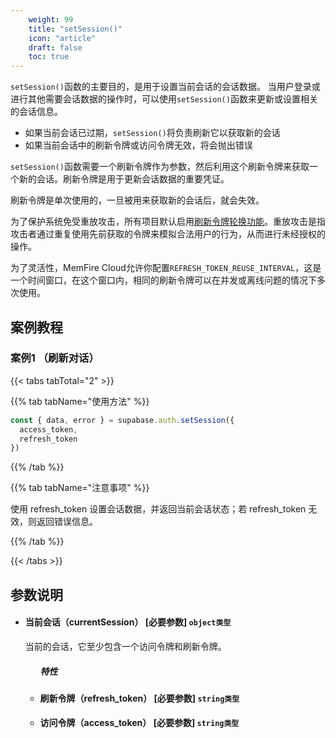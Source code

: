 ```yaml
---
    weight: 99
    title: "setSession()"
    icon: "article"
    draft: false
    toc: true
---
```




`setSession()`函数的主要目的，是用于设置当前会话的会话数据。
当用户登录或进行其他需要会话数据的操作时，可以使用`setSession()`函数来更新或设置相关的会话信息。

* 如果当前会话已过期，`setSession()`将负责刷新它以获取新的会话
* 如果当前会话中的刷新令牌或访问令牌无效，将会抛出错误

`setSession()`函数需要一个刷新令牌作为参数，然后利用这个刷新令牌来获取一个新的会话。刷新令牌是用于更新会话数据的重要凭证。

刷新令牌是单次使用的，一旦被用来获取新的会话后，就会失效。

为了保护系统免受重放攻击，所有项目默认启用[刷新令牌轮换功能](/docs/reference/auth/config#refresh_token_rotation_enabled)。重放攻击是指攻击者通过重复使用先前获取的令牌来模拟合法用户的行为，从而进行未经授权的操作。

为了灵活性，MemFire Cloud允许你配置`REFRESH_TOKEN_REUSE_INTERVAL`，这是一个时间窗口，在这个窗口内，相同的刷新令牌可以在并发或离线问题的情况下多次使用。




## 案例教程

### 案例1 （刷新对话）

{{< tabs tabTotal="2" >}}


{{% tab tabName="使用方法" %}}



  ```ts
  const { data, error } = supabase.auth.setSession({
    access_token,
    refresh_token
  })
  ```



{{% /tab %}}


{{% tab tabName="注意事项" %}}



使用 refresh_token 设置会话数据，并返回当前会话状态；若 refresh_token 无效，则返回错误信息。



{{% /tab %}}


{{< /tabs >}}










## 参数说明


<ul className="method-list-group">
  
<li className="method-list-item">
  <h4 className="method-list-item-label">
    <span className="method-list-item-label-name">
      当前会话（currentSession）
    </span>
    <span className="method-list-item-label-badge required">
      [必要参数]
    </span>
    <span className="method-list-item-validation">
      <code>object类型</code>
    </span>
  </h4>
  <div class="method-list-item-description">

当前的会话，它至少包含一个访问令牌和刷新令牌。

  </div>
  
<ul className="method-list-group">
  <h5 class="method-list-title method-list-title-isChild expanded">特性</h5>

<li className="method-list-item">
  <h4 className="method-list-item-label">
    <span className="method-list-item-label-name">
      刷新令牌（refresh_token）
    </span>
    <span className="method-list-item-label-badge required">
      [必要参数]
    </span>
    <span className="method-list-item-validation">
      <code>string类型</code>
    </span>
  </h4>
  
</li>


<li className="method-list-item">
  <h4 className="method-list-item-label">
    <span className="method-list-item-label-name">
      访问令牌（access_token）
    </span>
    <span className="method-list-item-label-badge required">
      [必要参数]
    </span>
    <span className="method-list-item-validation">
      <code>string类型</code>
    </span>
  </h4>
  
</li>

</ul>

</li>

</ul>